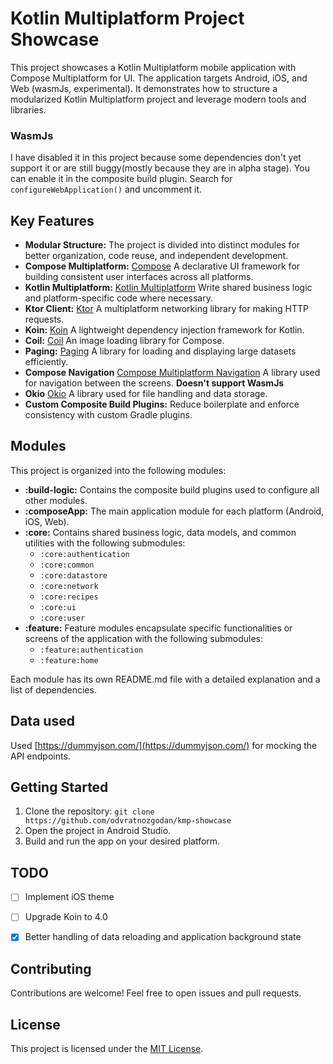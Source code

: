 # Kotlin Multiplatform Project Showcase

This project showcases a Kotlin Multiplatform mobile application with Compose Multiplatform for UI. The application targets Android, iOS, and Web (wasmJs, experimental). It demonstrates how to structure a modularized Kotlin Multiplatform project and leverage modern tools and libraries.

### WasmJs
I have disabled it in this project because some dependencies don't yet support it or are still buggy(mostly because they are in alpha stage).
You can enable it in the composite build plugin. Search for `configureWebApplication()` and uncomment it.  

## Key Features

* **Modular Structure:** The project is divided into distinct modules for better organization, code reuse, and independent development.
* **Compose Multiplatform:** [Compose](https://developer.android.com/jetpack/compose) A declarative UI framework for building consistent user interfaces across all platforms.
* **Kotlin Multiplatform:** [Kotlin Multiplatform](https://kotlinlang.org/docs/multiplatform.html) Write shared business logic and platform-specific code where necessary.
* **Ktor Client:** [Ktor](https://ktor.io/) A multiplatform networking library for making HTTP requests.
* **Koin:** [Koin](https://insert-koin.io/) A lightweight dependency injection framework for Kotlin.
* **Coil:** [Coil](https://coil-kt.github.io/coil/) An image loading library for Compose.
* **Paging:** [Paging](https://developer.android.com/topic/libraries/architecture/paging) A library for loading and displaying large datasets efficiently.
* **Compose Navigation** [Compose Multiplatform Navigation](https://www.jetbrains.com/help/kotlin-multiplatform-dev/compose-navigation-routing.html) A library used for navigation between the screens. **Doesn't support WasmJs**
* **Okio** [Okio](https://square.github.io/okio/) A library used for file handling and data storage.
* **Custom Composite Build Plugins:** Reduce boilerplate and enforce consistency with custom Gradle plugins.

## Modules

This project is organized into the following modules:

* **:build-logic:** Contains the composite build plugins used to configure all other modules.
* **:composeApp:** The main application module for each platform (Android, iOS, Web).
* **:core:** Contains shared business logic, data models, and common utilities with the following submodules:
    *  `:core:authentication`
    *  `:core:common`
    *  `:core:datastore`
    *  `:core:network`
    *  `:core:recipes`
    *  `:core:ui`
    *  `:core:user`
* **:feature:** Feature modules encapsulate specific functionalities or screens of the application with the following submodules:
    * `:feature:authentication`
    * `:feature:home`

Each module has its own README.md file with a detailed explanation and a list of dependencies.

## Data used

Used [https://dummyjson.com/](https://dummyjson.com/) for mocking the API endpoints.

## Getting Started

1. Clone the repository: `git clone https://github.com/odvratnozgodan/kmp-showcase`
2. Open the project in Android Studio.
3. Build and run the app on your desired platform.

## TODO
- [ ] Implement iOS theme
- [ ] Upgrade Koin to 4.0
- [x] Better handling of data reloading and application background state


## Contributing

Contributions are welcome! Feel free to open issues and pull requests.

## License

This project is licensed under the [MIT License](https://opensource.org/license/mit).